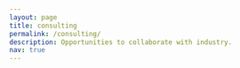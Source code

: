 ```yaml
---
layout: page
title: consulting
permalink: /consulting/
description: Opportunities to collaborate with industry.
nav: true
---
```

